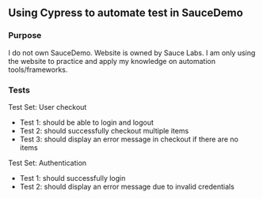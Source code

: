 ## Using Cypress to automate test in SauceDemo

### Purpose
I do not own SauceDemo. Website is owned by Sauce Labs. I am only using the website to practice and apply my knowledge on automation tools/frameworks.

### Tests
Test Set: User checkout
- Test 1: should be able to login and logout
- Test 2: should successfully checkout multiple items
- Test 3: should display an error message in checkout if there are no items

Test Set: Authentication
- Test 1: should successfully login
- Test 2: should display an error message due to invalid credentials